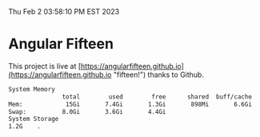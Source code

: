 Thu Feb  2 03:58:10 PM EST 2023

# Angular Fifteen


This project is live at [https://angularfifteen.github.io](https://angularfifteen.github.io "fifteen!") thanks to Github.

```bash
System Memory
               total        used        free      shared  buff/cache   available
Mem:            15Gi       7.4Gi       1.3Gi       898Mi       6.6Gi       6.7Gi
Swap:          8.0Gi       3.6Gi       4.4Gi
System Storage
1.2G	.
```
